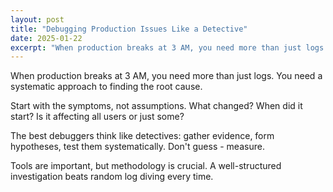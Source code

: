 ```yaml
---
layout: post
title: "Debugging Production Issues Like a Detective"
date: 2025-01-22
excerpt: "When production breaks at 3 AM, you need more than just logs. You need a systematic approach to finding the root cause."
---
```


When production breaks at 3 AM, you need more than just logs. You need a systematic approach to finding the root cause.

Start with the symptoms, not assumptions. What changed? When did it start? Is it affecting all users or just some?

The best debuggers think like detectives: gather evidence, form hypotheses, test them systematically. Don't guess - measure.

Tools are important, but methodology is crucial. A well-structured investigation beats random log diving every time.